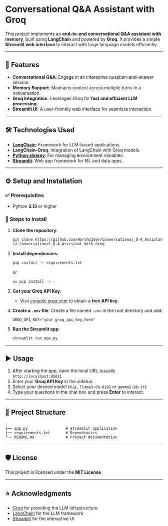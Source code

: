 # Conversational Q&A Assistant with Groq

This project implements an **end-to-end conversational Q&A assistant with memory**, built using **LangChain** and powered by **Groq**. It provides a simple **Streamlit web interface** to interact with large language models efficiently.

---

## 🚀 Features
- **Conversational Q&A**: Engage in an interactive question-and-answer session.
- **Memory Support**: Maintains context across multiple turns in a conversation.
- **Groq Integration**: Leverages Groq for **fast and efficient LLM processing**.
- **Streamlit UI**: A user-friendly web interface for seamless interaction.

---

## 🛠 Technologies Used
- **[LangChain](https://www.langchain.com/)**: Framework for LLM-based applications.
- **LangChain-Groq**: Integration of LangChain with Groq models.
- **[Python-dotenv](https://pypi.org/project/python-dotenv/)**: For managing environment variables.
- **[Streamlit](https://streamlit.io/)**: Web app framework for ML and data apps.

---

## ⚙️ Setup and Installation

### ✅ Prerequisites
- Python **3.13** or higher

### 🔽 Steps to Install

1. **Clone the repository**:
   ```bash
   git clone https://github.com/Harsh13dev/Conversational_Q-A_Assistant_With_Groq.git
   cd Conversational_Q-A_Assistant_With_Groq
   ```

2. **Install dependencies**:
   ```bash
   pip install -r requirements.txt
   ```
   or
   ```bash
   uv pip install -e .
   ```

3. **Get your Groq API Key**:
   - Visit [console.groq.com](https://console.groq.com) to obtain a **free API key**.

4. **Create a `.env` file**:
   Create a file named `.env` in the root directory and add:
   ```
   GROQ_API_KEY="your_groq_api_key_here"
   ```

5. **Run the Streamlit app**:
   ```bash
   streamlit run app.py
   ```

---

## ▶️ Usage
1. After starting the app, open the local URL (usually `http://localhost:8501`).
2. Enter your **Groq API Key** in the sidebar.
3. Select your desired model (e.g., `llama3-8b-8192` or `gemma2-9b-it`).
4. Type your questions in the chat box and press **Enter** to interact.

---

## 📂 Project Structure
```
.
├── app.py                 # Streamlit application
├── requirements.txt       # Dependencies
└── README.md              # Project documentation
```

---

## 🛡 License
This project is licensed under the **MIT License**.

---

## ⭐ Acknowledgments
- [Groq](https://groq.com/) for providing the LLM infrastructure
- [LangChain](https://www.langchain.com/) for the LLM framework
- [Streamlit](https://streamlit.io/) for the interactive UI
